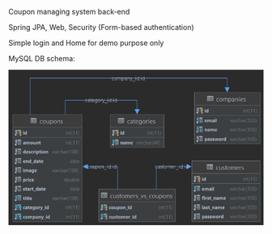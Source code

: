 Coupon managing system back-end

Spring JPA, Web, Security (Form-based authentication)

Simple login and Home for demo purpose only

MySQL DB schema:

![schema](schema.jpg?raw=true "schema")
